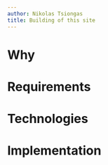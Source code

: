 ```yaml
---
author: Nikolas Tsiongas
title: Building of this site
---
```

# Why

# Requirements

# Technologies

# Implementation
